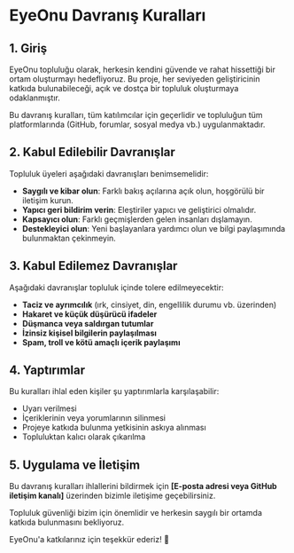 # EyeOnu Davranış Kuralları

## 1. Giriş  
EyeOnu topluluğu olarak, herkesin kendini güvende ve rahat hissettiği bir ortam oluşturmayı hedefliyoruz. Bu proje, her seviyeden geliştiricinin katkıda bulunabileceği, açık ve dostça bir topluluk oluşturmaya odaklanmıştır.

Bu davranış kuralları, tüm katılımcılar için geçerlidir ve topluluğun tüm platformlarında (GitHub, forumlar, sosyal medya vb.) uygulanmaktadır.

## 2. Kabul Edilebilir Davranışlar  
Topluluk üyeleri aşağıdaki davranışları benimsemelidir:  
- **Saygılı ve kibar olun**: Farklı bakış açılarına açık olun, hoşgörülü bir iletişim kurun.  
- **Yapıcı geri bildirim verin**: Eleştiriler yapıcı ve geliştirici olmalıdır.  
- **Kapsayıcı olun**: Farklı geçmişlerden gelen insanları dışlamayın.  
- **Destekleyici olun**: Yeni başlayanlara yardımcı olun ve bilgi paylaşımında bulunmaktan çekinmeyin.  

## 3. Kabul Edilemez Davranışlar  
Aşağıdaki davranışlar topluluk içinde tolere edilmeyecektir:  
- **Taciz ve ayrımcılık** (ırk, cinsiyet, din, engellilik durumu vb. üzerinden)  
- **Hakaret ve küçük düşürücü ifadeler**  
- **Düşmanca veya saldırgan tutumlar**  
- **İzinsiz kişisel bilgilerin paylaşılması**  
- **Spam, troll ve kötü amaçlı içerik paylaşımı**  

## 4. Yaptırımlar  
Bu kuralları ihlal eden kişiler şu yaptırımlarla karşılaşabilir:  
- Uyarı verilmesi  
- İçeriklerinin veya yorumlarının silinmesi  
- Projeye katkıda bulunma yetkisinin askıya alınması  
- Topluluktan kalıcı olarak çıkarılma  

## 5. Uygulama ve İletişim  
Bu davranış kuralları ihlallerini bildirmek için **[E-posta adresi veya GitHub iletişim kanalı]** üzerinden bizimle iletişime geçebilirsiniz.  

Topluluk güvenliği bizim için önemlidir ve herkesin saygılı bir ortamda katkıda bulunmasını bekliyoruz.  

EyeOnu'a katkılarınız için teşekkür ederiz! 🚀  
